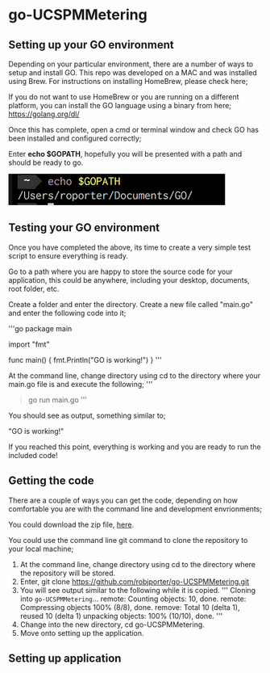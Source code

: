 # go-UCSPMMetering

## Setting up your GO environment
Depending on your particular environment, there are a number of ways to setup and install GO.  This repo was developed on a MAC and was installed using Brew.  For instructions on installing HomeBrew, please check here;

If you do not want to use HomeBrew or you are running on a different platform, you can install the GO language using a binary from here;
https://golang.org/dl/

Once this has complete, open a cmd or terminal window and check GO has been installed and configured correctly;

Enter <b>echo $GOPATH</b>, hopefully you will be presented with a path and should be ready to go.

<img src="images/cmd.png">

## Testing your GO environment
Once you have completed the above, its time to create a very simple test script to ensure everything is ready.

Go to a path where you are happy to store the source code for your application, this could be anywhere, including your desktop, documents, root folder, etc.

Create a folder and enter the directory.  Create a new file called "main.go" and enter the following code into it;

'''go
package main

import "fmt"

func main() {
    fmt.Println("GO is working!")
}
'''

At the command line, change directory using cd to the directory where your main.go file is and execute the following;
'''
> go run main.go
'''

You should see as output, something similar to;

"GO is working!"

If you reached this point, everything is working and you are ready to run the included code!

## Getting the code
There are a couple of ways you can get the code, depending on how comfortable you are with the command line and development envrionments;

You could download the zip file, [here](https://github.com/robjporter/go-UCSPMMetering/archive/master.zip).

You could use the command line git command to clone the repository to your local machine;
1) At the command line, change directory using cd to the directory where the repository will be stored.
2) Enter, git clone https://github.com/robjporter/go-UCSPMMetering.git
3) You will see output similar to the following while it is copied.
'''
Cloning into `go-UCSPMMetering`...
remote: Counting objects: 10, done.
remote: Compressing objects 100% (8/8), done.
remove: Total 10 (delta 1), reused 10 (delta 1)
unpacking objects: 100% (10/10), done.
'''
4) Change into the new directory, cd go-UCSPMMetering.
5) Move onto setting up the application.

## Setting up application